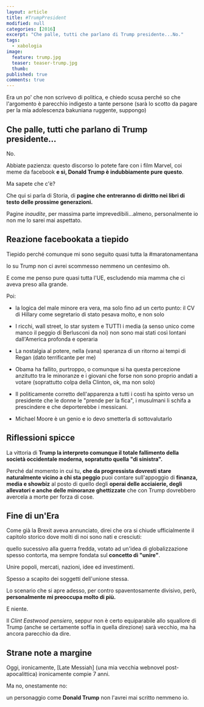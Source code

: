 ```yaml
---
layout: article
title: #TrumpPresident
modified: null
categories: [2016]
excerpt: "Che palle, tutti che parlano di Trump presidente...No."
tags:
  - xabologia
image: 
  feature: trump.jpg
  teaser: teaser-trump.jpg
  thumb: 
published: true
comments: true
---
```


Era un po' che non scrivevo di politica, e chiedo scusa perché so che l'argomento è parecchio indigesto a tante persone (sarà lo scotto da pagare per la mia adolescenza bakuniana ruggente, suppongo)

## Che palle, tutti che parlano di Trump presidente...

No.

Abbiate pazienza: questo discorso lo potete fare con i film Marvel, coi meme da facebook **e sì, Donald Trump è indubbiamente pure questo**.

Ma sapete che c'è? 

Che qui si parla di Storia, di **pagine che entreranno di diritto nei libri di testo delle prossime generazioni.**

Pagine _inaudite_, per massima parte imprevedibili...almeno, personalmente io non me lo sarei mai aspettato.

## Reazione facebookata a tiepido

Tiepido perché comunque mi sono seguito quasi tutta la #maratonamentana

Io su Trump non ci avrei scommesso nemmeno un centesimo oh.

E come me penso pure quasi tutta l'UE, escludendo mia mamma che ci aveva preso alla grande.

Poi:

- la logica del male minore era vera, ma solo fino ad un certo punto: il CV di Hillary come segretario di stato pesava molto, e non solo

- I ricchi, wall street, lo star system e TUTTI i media (a senso unico come manco il peggio di Berlusconi da noi) non sono mai stati così lontani dall'America profonda e operaria

- La nostalgia al potere, nella (vana) speranza di un ritorno ai tempi di Regan (dato terrificante per me)

- Obama ha fallito, purtroppo, o comunque si ha questa percezione anzitutto tra le minoranze e i giovani che forse non sono proprio andati a votare (soprattutto colpa della Clinton, ok, ma non solo)

- Il politicamente corretto dell'apparenza a tutti i costi ha spinto verso un presidente che le donne le "prende per la fica", i musulmani li schifa a prescindere e che deporterebbe i messicani.

- Michael Moore è un genio e io devo smetterla di sottovalutarlo

## Riflessioni spicce

La vittoria di **Trump la interpreto comunque il totale fallimento della società occidentale moderna, sopratutto quella "di sinistra".** 

Perché dal momento in cui tu, **che da progressista dovresti stare naturalmente vicino a chi sta peggio** puoi contare sull'appoggio di **finanza, media e showbiz** al posto di quello degli **operai delle acciaierie, degli allevatori e anche delle minoranze ghettizzate** che con Trump dovrebbero avercela a morte per forza di cose.

## Fine di un'Era

Come già la Brexit aveva annunciato, direi che ora si chiude ufficialmente il capitolo storico dove molti di noi sono nati e cresciuti: 

quello sucessivo alla guerra fredda, votato ad un'idea di globalizzazione spesso contorta, ma sempre fondata sul **concetto di "unire"**.

Unire popoli, mercati, nazioni, idee ed investimenti.

Spesso a scapito dei soggetti dell'unione stessa.

Lo scenario che si apre adesso, per contro spaventosamente divisivo, però, **personalmente mi preoccupa molto di più.**

E niente.

Il _Clint Eastwood pensiero_, seppur non è certo equiparabile allo squallore di Trump (anche se certamente soffia in quella direzione) sarà vecchio, ma ha ancora parecchio da dire.

## Strane note a margine

Oggi, ironicamente, [Late Messiah] (una mia vecchia webnovel post-apocalittica) ironicamente compie 7 anni.

Ma no, onestamente no: 

un personaggio come **Donald Trump** non l'avrei mai scritto nemmeno io.